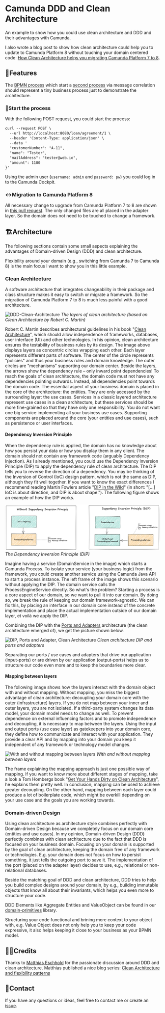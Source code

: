 # Camunda DDD and Clean Architecture

An example to show how you could use clean architecture and DDD and their advantages with Camunda.

I also wrote a blog post to show how clean architecture could help you to update to Camunda Platform 8 without 
touching your domain centered code: [How Clean Architecture helps you migrating Camunda Platform 7 to 8](https://www.novatec-gmbh.de/en/blog/how-clean-architecture-helps-you-migrating-camunda-platform-7-to-8/).

## 🚀Features

The [BPMN process](assets/processes/loan_agreement.png) which start a [second process](assets/processes/cross_selling_recommendation.png) via message correlation should represent a tiny business process just to demonstrate the architecture.

### 🛫Start the process

With the following POST request, you could start the process:

```curl
curl --request POST \
  --url http://localhost:8080/loan/agreement/1 \
  --header 'Content-Type: application/json' \
  --data '
  "customerNumber": "A-11",
  "name": "Tester",
  "mailAddress": "tester@web.io",
  "amount": 1100
}'
```

Using the admin user (`username: admin` and `password: pw`) you could log in to the Camunda Cockpit.

### ↔️Migration to Camunda Platform 8

All necessary change to upgrade from Camunda Platform 7 to 8 are shown in [this pull request](https://github.com/lwluc/camunda-ddd-and-clean-architecture/pull/1).
The only changed files are all placed in the adapter layer. So the domain does not need to be touched to change a framework.

## 🏗Architecture

The following sections contain some small aspects explaining the advantages of Domain-driven Design (DDD) and clean architecture.

Flexibility around your domain (e.g., switching from Camunda 7 to Camunda 8) is the main focus I want to show you in this little example.

### Clean Architecture

A software architecture that integrates changeability in their package and class structure makes it easy to switch or migrate a framework. 
So the migration of Camunda Platform 7 to 8 is much less painful with a good architecture.

![DDD-Clean-Architecture](assets/architecture/camunda-ddd-and-clean-architecture-rings.png)
*The layers of clean architecture (based on Clean Architecture by Robert C. Martin)*

Robert C. Martin describes architectural guidelines in his book "[Clean Architecture](https://blog.cleancoder.com/uncle-bob/2012/08/13/the-clean-architecture.html)", 
which should allow independence of frameworks, databases, user interface (UI) and other technologies. 
In his opinion, clean architecture ensures the testability of business rules by its design. 
The image above displays layers as concentric circles wrapping each other. 
Each layer represents different parts of software. 
The center of the circle represents "policies" and thus your business rules and domain knowledge. 
The outer circles are "mechanisms" supporting our domain center. 
Beside the layers, the arrows show the dependency rule – only inward point dependencies! 
To reach the goals of clean architecture, the domain code must not have any dependencies pointing outwards. 
Instead, all dependencies point towards the domain code.
The essential aspect of your business domain is placed in the core of the architecture: 
the entities. They are only accessed by the surrounding layer: the use cases. 
Services in a classic layered architecture represent use cases in a clean architecture, 
but these services should be more fine-grained so that they have only one responsibility. 
You do not want one big service implementing all your business use cases. 
Supporting components are placed around the core (your entities and use cases), such as persistence or user interfaces.


#### Dependency Inversion Principle

When the dependency rule is applied, the domain has no knowledge about how you persist your 
data or how you display them in any client. 
The domain should not contain any framework code (arguably Dependency Injection). 
As I already mentioned, you could use the Dependency Inversion Principle (DIP) to apply the 
dependency rule of clean architecture. The DIP tells you to reverse the direction of a dependency. 
You may be thinking of the Inversion of Control (IoC) design pattern, which is not the same as DIP, 
although they fit well together. If you want to know the exact differences 
I recommend reading Martin Fowlers article "[DIP in the Wild](https://martinfowler.com/articles/dipInTheWild.html#YouMeanDependencyInversionRight)" (in short: "[...] IoC is about direction, 
and DIP is about shape."). The following figure shows an example of how the DIP works.

![With and without Dependency Inversion Principle](assets/architecture/dependency-inversion-principle.png)
*The Dependency Inversion Principle (DIP)*

Imagine having a service (DomainService in the image) which starts a Camunda Process. 
To isolate your service (your business logic) from the framework, you could create another service using the 
Camunda Java API to start a process instance. The left frame of the image shows this scenario without applying the DIP. 
The domain service calls the ProcessEngineService directly. So what's the problem? Starting a process 
is a core aspect of our domain, so we want to pull it into our domain. By doing so, we break the rule of keeping 
our domain framework-agnostic. We can fix this, by placing an interface in our domain core instead of the 
concrete implementation and place the actual implementation outside of our domain layer, et voilà we apply the DIP.

Combining the DIP with the [Ports and Adapters](http://alistair.cockburn.us/Hexagonal+architecture) architecture (the clean architecture emerged of), 
we get the picture shown below.

![DIP, Ports and Adapter, Clean Architecture](assets/architecture/dependency-inversion-principle-rings-in-out.png)
*Clean architecture DIP and ports and adapters*

Separating our ports / use cases and adapters that drive our application (input-ports) or are driven by our 
application (output-ports) helps us to structure our code even more and to keep the boundaries more clear.

#### Mapping between layers

The following image shows how the layers interact with the domain object with and without mapping. 
Without mapping, you miss the biggest advantage of clean architecture: 
decoupling your domain core with the outer (infrastructure) layers. 
If you do not map between your inner and outer layers, you are not isolated. 
If a third-party system changes its data model, your domain model needs to change as well. 
To prevent dependence on external influencing factors and to promote independence and decoupling, 
it is necessary to map between the layers. 
Using the input and output ports (use case layer) as gatekeepers into your domain core, 
they define how to communicate and interact with your application. 
They provide a clear API and by mapping into your domain you keep it independent of any framework 
or technology model changes.

![With and without mapping between layers](assets/architecture/mapping-between-layers.png)
*With and without mapping between layers*

The frame explaining the mapping approach is just one possible way of mapping. 
If you want to know more about different stages of mapping, take a look a 
Tom Hombergs book "[Get Your Hands Dirty on Clean Architecture](https://leanpub.com/get-your-hands-dirty-on-clean-architecture)", he explains them pretty well.
In conclusion, mapping can be used to achieve greater decoupling. On the other hand, 
mapping between each layer could produce a lot of boilerplate code, which might be overkill 
depending on your use case and the goals you are working towards.

### Domain-driven Design

Using clean architecture as architecture style combines perfectly with Domain-driven Design because we completely focus on our domain core (entities and use cases).
In my opinion, Domain-driven Design (DDD) perfectly combines with clean architecture due to the fact that DDD is focused on your business domain. 
Focusing on your domain is supported by the goal of clean architecture, keeping the domain free of any framework or technologies. 
E.g. your domain does not focus on how to persist something, it just tells the outgoing port to save it. 
The implementation of the port (placed on the adapter layer) decides to use, e.g., relational or non-relational databases.

Beside the matching goal of DDD and clean architecture, DDD tries to help you build complex designs around your domain,
by e.g., building immutable objects that know all about their invariants, which helps you even more to structure your code.

DDD Elements like Aggregate Entities and ValueObject can be found in our [domain-primitives](https://github.com/domain-primitives/domain-primitives-java) library.

Structuring your code functional and brining more context to your object with, e.g. Value Object does not only help you to keep your code expressive, it also helps keeping it close to your business as your BPMN model.

## 🙏🏼Credits

Thanks to [Matthias Eschhold](https://github.com/MatthiasEschhold) for the passionate discussion around DDD and clean architecture. 
Matthias published a nice blog series: [Clean Architecture and flexibility patterns](https://github.com/MatthiasEschhold/clean-architecture-and-flexibility-patterns)

## 📨Contact

If you have any questions or ideas, feel free to contact me or create an [issue](https://github.com/lwluc/camunda-ddd-and-clean-architecture/issues).